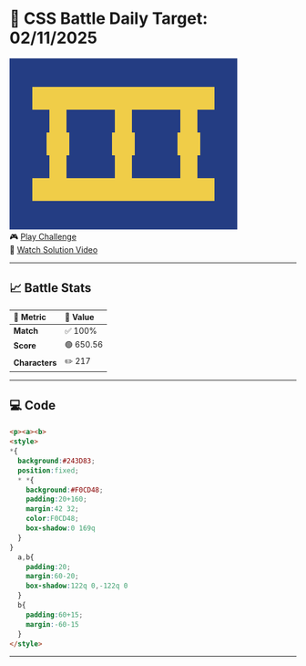 # 🎯 CSS Battle Daily Target: 02/11/2025

![Target](./images/02.png)  
🎮 [Play Challenge](https://cssbattle.dev/play/oYsAGOqde8BHhH0tJA1E)  
🎥 [Watch Solution Video](https://youtube.com/shorts/FD2vMNS3NOI)

---

## 📈 Battle Stats

| 🧩 Metric      | 🔹 Value  |
| :------------- | :-------- |
| **Match**      | ✅ 100%    |
| **Score**      | 🟢 650.56 |
| **Characters** | ✏️ 217    |

---

## 💻 Code

```html
<p><a><b>
<style>
*{
  background:#243D83;
  position:fixed;
  * *{
    background:#F0CD48;
    padding:20+160;
    margin:42 32;
    color:F0CD48;
    box-shadow:0 169q
  }
}
  a,b{
    padding:20;
    margin:60-20;
    box-shadow:122q 0,-122q 0
  }
  b{
    padding:60+15;
    margin:-60-15
  }
</style>
```

---
